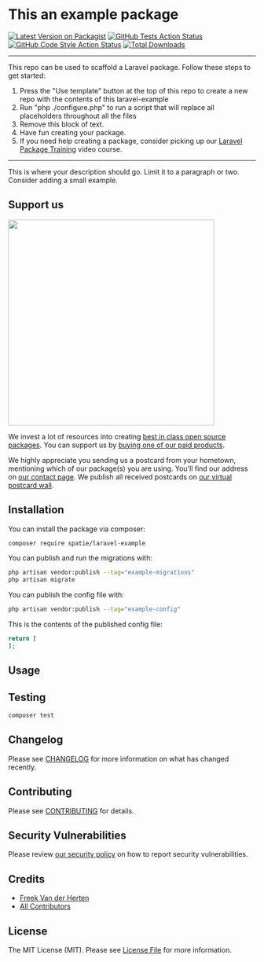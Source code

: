 # This an example package

[![Latest Version on Packagist](https://img.shields.io/packagist/v/spatie/laravel-example.svg?style=flat-square)](https://packagist.org/packages/spatie/laravel-example)
[![GitHub Tests Action Status](https://img.shields.io/github/workflow/status/spatie/laravel-example/run-tests?label=tests)](https://github.com/spatie/laravel-example/actions?query=workflow%3Arun-tests+branch%3Amain)
[![GitHub Code Style Action Status](https://img.shields.io/github/workflow/status/spatie/laravel-example/Check%20&%20fix%20styling?label=code%20style)](https://github.com/spatie/laravel-example/actions?query=workflow%3A"Check+%26+fix+styling"+branch%3Amain)
[![Total Downloads](https://img.shields.io/packagist/dt/spatie/laravel-example.svg?style=flat-square)](https://packagist.org/packages/spatie/laravel-example)

---
This repo can be used to scaffold a Laravel package. Follow these steps to get started:

1. Press the "Use template" button at the top of this repo to create a new repo with the contents of this laravel-example
2. Run "php ./configure.php" to run a script that will replace all placeholders throughout all the files
3. Remove this block of text.
4. Have fun creating your package.
5. If you need help creating a package, consider picking up our <a href="https://laravelpackage.training">Laravel Package Training</a> video course.
---

This is where your description should go. Limit it to a paragraph or two. Consider adding a small example.

## Support us

[<img src="https://github-ads.s3.eu-central-1.amazonaws.com/laravel-example.jpg?t=1" width="419px" />](https://spatie.be/github-ad-click/laravel-example)

We invest a lot of resources into creating [best in class open source packages](https://spatie.be/open-source). You can support us by [buying one of our paid products](https://spatie.be/open-source/support-us).

We highly appreciate you sending us a postcard from your hometown, mentioning which of our package(s) you are using. You'll find our address on [our contact page](https://spatie.be/about-us). We publish all received postcards on [our virtual postcard wall](https://spatie.be/open-source/postcards).

## Installation

You can install the package via composer:

```bash
composer require spatie/laravel-example
```

You can publish and run the migrations with:

```bash
php artisan vendor:publish --tag="example-migrations"
php artisan migrate
```

You can publish the config file with:
```bash
php artisan vendor:publish --tag="example-config"
```

This is the contents of the published config file:

```php
return [
];
```

## Usage


## Testing

```bash
composer test
```

## Changelog

Please see [CHANGELOG](CHANGELOG.md) for more information on what has changed recently.

## Contributing

Please see [CONTRIBUTING](.github/CONTRIBUTING.md) for details.

## Security Vulnerabilities

Please review [our security policy](../../security/policy) on how to report security vulnerabilities.

## Credits

- [Freek Van der Herten](https://github.com/freekmurze)
- [All Contributors](../../contributors)

## License

The MIT License (MIT). Please see [License File](LICENSE.md) for more information.
